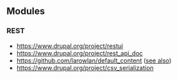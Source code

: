 ## Modules

### REST
* https://www.drupal.org/project/restui
* https://www.drupal.org/project/rest_api_doc
* https://github.com/larowlan/default_content ([see also](https://twitter.com/larowlan/status/522837342977937409))
* https://www.drupal.org/project/csv_serialization
